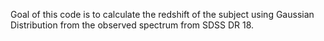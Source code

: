 Goal of this code is to calculate the redshift of the subject using Gaussian Distribution from the observed spectrum from SDSS DR 18.

